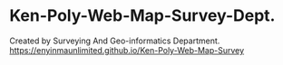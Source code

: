# Ken-Poly-Web-Map-Survey-Dept.
Created by Surveying And Geo-informatics Department.
https://enyinmaunlimited.github.io/Ken-Poly-Web-Map-Survey
